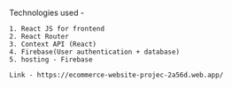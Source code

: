 Technologies used - 

    1. React JS for frontend 
    2. React Router 
    3. Context API (React)
    4. Firebase(User authentication + database)
    5. hosting - Firebase
    
    Link - https://ecommerce-website-projec-2a56d.web.app/
